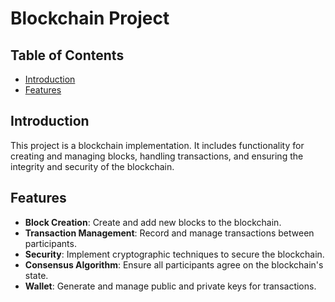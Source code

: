 # Blockchain Project

## Table of Contents

- [Introduction](#introduction)
- [Features](#features)

## Introduction

This project is a blockchain implementation. It includes functionality for creating and managing blocks, handling transactions, and ensuring the integrity and security of the blockchain.

## Features

- **Block Creation**: Create and add new blocks to the blockchain.
- **Transaction Management**: Record and manage transactions between participants.
- **Security**: Implement cryptographic techniques to secure the blockchain.
- **Consensus Algorithm**: Ensure all participants agree on the blockchain's state.
- **Wallet**: Generate and manage public and private keys for transactions.
